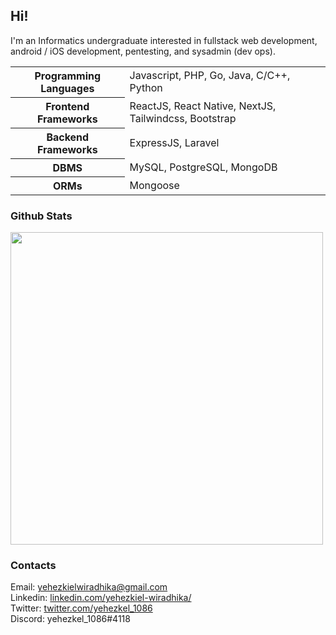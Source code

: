 ## Hi!
I'm an Informatics undergraduate interested in fullstack web development, android / iOS development, pentesting, and sysadmin (dev ops).

<table>
  <tbody>
    <tr>
      <th>Programming Languages</th> 
      <td>Javascript, PHP, Go, Java, C/C++, Python</td>
    </tr>
    <tr>
      <th>Frontend Frameworks</th>
      <td>ReactJS, React Native, NextJS, Tailwindcss, Bootstrap</td>
    </tr>
    <tr>
      <th>Backend Frameworks</th>
      <td>ExpressJS, Laravel</td>
    </tr>
    <tr>
      <th>DBMS</th>
      <td>MySQL, PostgreSQL, MongoDB</td>
    </tr>
    <tr>
      <th>ORMs</th>
      <td>Mongoose</td>
    </tr>
  </tbody>
</table>

### Github Stats
<!--
<img src='https://github-readme-stats.vercel.app/api?username=bazoka-kaka&show_icons=true&count_private=true&theme=dracula' />
<img src='https://github-readme-stats.vercel.app/api/top-langs/?username=bazoka-kaka&layout=compact&theme=dracula&langs_count=15' />
-->
<img src='https://wakatime.com/share/@e08f8b14-02a9-4fc3-a997-6be14dbaff15/901d8d76-e039-41e7-96f8-f48de02c6e18.svg' width='500' />
<!--
<details>
  <summary>Last 7 Days</summary><br />
  <img src='https://wakatime.com/share/@e08f8b14-02a9-4fc3-a997-6be14dbaff15/901d8d76-e039-41e7-96f8-f48de02c6e18.svg' width='500' />
</details>
-->

### Contacts

Email: yehezkielwiradhika@gmail.com
<br>
Linkedin: [linkedin.com/yehezkiel-wiradhika/](https://www.linkedin.com/in/yehezkiel-wiradhika)
<br>
Twitter: [twitter.com/yehezkel_1086](https://twitter.com/yehezkel_1086)
<br>
Discord: yehezkel_1086#4118
